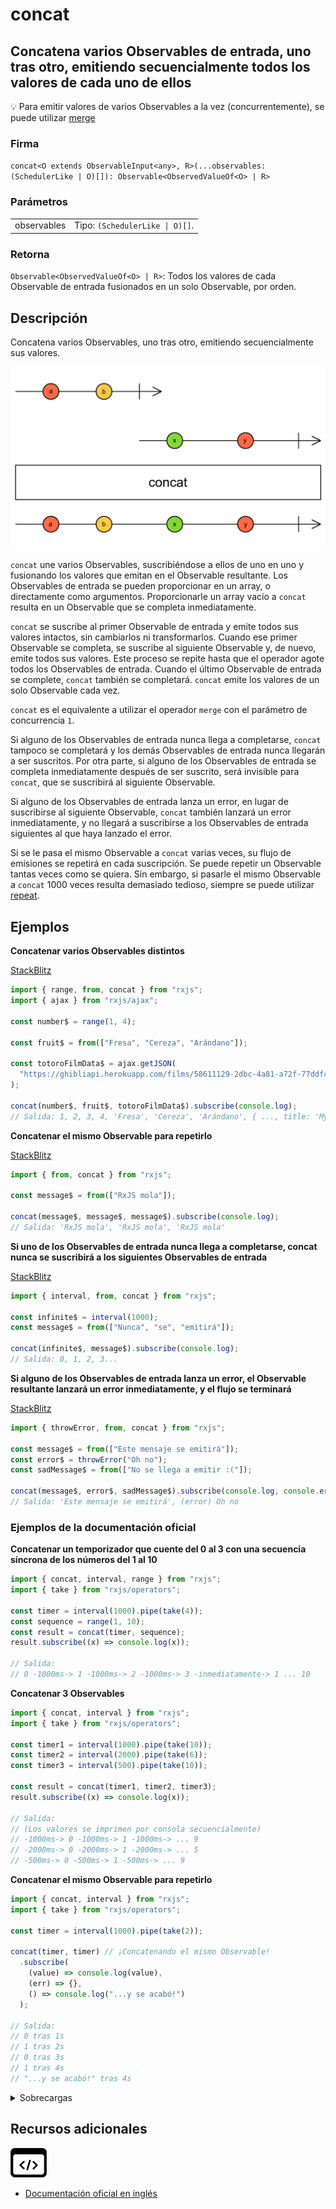 # concat

<h2 class="subtitle"> Concatena varios Observables de entrada, uno tras otro, emitiendo secuencialmente todos los valores de cada uno de ellos</h2>

💡 Para emitir valores de varios Observables a la vez (concurrentemente), se puede utilizar <a href="/operators/combination/merge">merge</a>

### Firma

`concat<O extends ObservableInput<any>, R>(...observables: (SchedulerLike | O)[]): Observable<ObservedValueOf<O> | R>`

### Parámetros

<table>
<tr><td>observables</td><td>Tipo: <code>(SchedulerLike | O)[]</code>.</td></tr>
</table>

### Retorna

`Observable<ObservedValueOf<O> | R>`: Todos los valores de cada Observable de entrada fusionados en un solo Observable, por orden.

</details>

## Descripción

Concatena varios Observables, uno tras otro, emitiendo secuencialmente sus valores.

<img src="assets/images/marble-diagrams/join-creation/concat.png" alt="Diagrama de canicas del operador concat">

`concat` une varios Observables, suscribiéndose a ellos de uno en uno y fusionando los valores que emitan en el Observable resultante. Los Observables de entrada se pueden proporcionar en un array, o directamente como argumentos. Proporcionarle un array vacío a `concat` resulta en un Observable que se completa inmediatamente.

`concat` se suscribe al primer Observable de entrada y emite todos sus valores intactos, sin cambiarlos ni transformarlos. Cuando ese primer Observable se completa, se suscribe al siguiente Observable y, de nuevo, emite todos sus valores. Este proceso se repite hasta que el operador agote todos los Observables de entrada. Cuando el último Observable de entrada se complete, `concat` también se completará. `concat` emite los valores de un solo Observable cada vez.

`concat` es el equivalente a utilizar el operador `merge` con el parámetro de concurrencia `1`.

Si alguno de los Observables de entrada nunca llega a completarse, `concat` tampoco se completará y los demás Observables de entrada nunca llegarán a ser suscritos. Por otra parte, si alguno de los Observables de entrada se completa inmediatamente después de ser suscrito, será invisible para `concat`, que se suscribirá al siguiente Observable.

Si alguno de los Observables de entrada lanza un error, en lugar de suscribirse al siguiente Observable, `concat` también lanzará un error inmediatamente, y no llegará a suscribirse a los Observables de entrada siguientes al que haya lanzado el error.

Si se le pasa el mismo Observable a `concat` varias veces, su flujo de emisiones se repetirá en cada suscripción. Se puede repetir un Observable tantas veces como se quiera. Sin embargo, si pasarle el mismo Observable a `concat` 1000 veces resulta demasiado tedioso, siempre se puede utilizar [repeat](/operators/utility/repeat).

## Ejemplos

**Concatenar varios Observables distintos**

<a target="_blank" href="https://stackblitz.com/edit/docu-rxjs-concat?file=index.ts">StackBlitz</a>

```javascript
import { range, from, concat } from "rxjs";
import { ajax } from "rxjs/ajax";

const number$ = range(1, 4);

const fruit$ = from(["Fresa", "Cereza", "Arándano"]);

const totoroFilmData$ = ajax.getJSON(
  "https://ghibliapi.herokuapp.com/films/58611129-2dbc-4a81-a72f-77ddfc1b1b49"
);

concat(number$, fruit$, totoroFilmData$).subscribe(console.log);
// Salida: 1, 2, 3, 4, 'Fresa', 'Cereza', 'Arándano', { ..., title: 'My Neighbor Totoro', description: 'Two sisters move to the country...', ...}
```

**Concatenar el mismo Observable para repetirlo**

<a target="_blank" href="https://stackblitz.com/edit/docu-rxjs-concat-2?file=index.ts">StackBlitz</a>

```javascript
import { from, concat } from "rxjs";

const message$ = from(["RxJS mola"]);

concat(message$, message$, message$).subscribe(console.log);
// Salida: 'RxJS mola', 'RxJS mola', 'RxJS mola'
```

**Si uno de los Observables de entrada nunca llega a completarse, concat nunca se suscribirá a los siguientes Observables de entrada**

<a target="_blank" href="https://stackblitz.com/edit/docu-rxjs-concat-3?file=index.ts">StackBlitz</a>

```javascript
import { interval, from, concat } from "rxjs";

const infinite$ = interval(1000);
const message$ = from(["Nunca", "se", "emitirá"]);

concat(infinite$, message$).subscribe(console.log);
// Salida: 0, 1, 2, 3...
```

**Si alguno de los Observables de entrada lanza un error, el Observable resultante lanzará un error inmediatamente, y el flujo se terminará**

<a target="_blank" href="https://stackblitz.com/edit/docu-rxjs-concat-4?file=index.ts">StackBlitz</a>

```javascript
import { throwError, from, concat } from "rxjs";

const message$ = from(["Este mensaje se emitirá"]);
const error$ = throwError("Oh no");
const sadMessage$ = from(["No se llega a emitir :("]);

concat(message$, error$, sadMessage$).subscribe(console.log, console.error);
// Salida: 'Este mensaje se emitirá', (error) Oh no
```

### Ejemplos de la documentación oficial

**Concatenar un temporizador que cuente del 0 al 3 con una secuencia síncrona de los números del 1 al 10**

```javascript
import { concat, interval, range } from "rxjs";
import { take } from "rxjs/operators";

const timer = interval(1000).pipe(take(4));
const sequence = range(1, 10);
const result = concat(timer, sequence);
result.subscribe((x) => console.log(x));

// Salida:
// 0 -1000ms-> 1 -1000ms-> 2 -1000ms-> 3 -inmediatamente-> 1 ... 10
```

**Concatenar 3 Observables**

```javascript
import { concat, interval } from "rxjs";
import { take } from "rxjs/operators";

const timer1 = interval(1000).pipe(take(10));
const timer2 = interval(2000).pipe(take(6));
const timer3 = interval(500).pipe(take(10));

const result = concat(timer1, timer2, timer3);
result.subscribe((x) => console.log(x));

// Salida:
// (Los valores se imprimen por consola secuencialmente)
// -1000ms-> 0 -1000ms-> 1 -1000ms-> ... 9
// -2000ms-> 0 -2000ms-> 1 -2000ms-> ... 5
// -500ms-> 0 -500ms-> 1 -500ms-> ... 9
```

**Concatenar el mismo Observable para repetirlo**

```javascript
import { concat, interval } from "rxjs";
import { take } from "rxjs/operators";

const timer = interval(1000).pipe(take(2));

concat(timer, timer) // ¡Concatenando el mismo Observable!
  .subscribe(
    (value) => console.log(value),
    (err) => {},
    () => console.log("...y se acabó!")
  );

// Salida:
// 0 tras 1s
// 1 tras 2s
// 0 tras 3s
// 1 tras 4s
// "...y se acabó!" tras 4s
```

<details>
<summary>Sobrecargas</summary>
<div class="overload-container">

<div class="overload-section">

### Firma

`concat(v1: O1, scheduler: SchedulerLike): Observable<ObservedValueOf<O1>>`

### Parámetros

<table>
<tr><td>v1</td><td>Tipo: <code>O1</code>.</td></tr>
<tr><td>scheduler</td><td>Tipo: <code>SchedulerLike</code>.</td></tr>
</table>

### Retorna

`Observable<ObservedValueOf<O1>>`

</div>

<div class="overload-section">

### Firma

`concat(v1: O1, v2: O2, scheduler: SchedulerLike): Observable<ObservedValueOf<O1> | ObservedValueOf<O2>>`

### Parámetros

<table>
<tr><td>v1</td><td>Tipo: <code>O1</code>.</td></tr>
<tr><td>v2</td><td>Tipo: <code>O2</code>.</td></tr>
<tr><td>scheduler</td><td>Tipo: <code>SchedulerLike</code>.</td></tr>
</table>

### Retorna

`Observable<ObservedValueOf<O1> | ObservedValueOf<O2>>`

</div>

<div class="overload-section">

### Firma

`concat(v1: O1, v2: O2, v3: O3, scheduler: SchedulerLike): Observable<ObservedValueOf<O1> | ObservedValueOf<O2> | ObservedValueOf<O3>>`

### Parámetros

<table>
<tr><td>v1</td><td>Tipo: <code>O1</code>.</td></tr>
<tr><td>v2</td><td>Tipo: <code>O2</code>.</td></tr>
<tr><td>v3</td><td>Tipo: <code>O3</code>.</td></tr>
<tr><td>scheduler</td><td>Tipo: <code>SchedulerLike</code>.</td></tr>
</table>

### Retorna

`Observable<ObservedValueOf<O1> | ObservedValueOf<O2> | ObservedValueOf<O3>>`

</div>

<div class="overload-section">

### Firma

`concat(v1: O1, v2: O2, v3: O3, v4: O4, scheduler: SchedulerLike): Observable<ObservedValueOf<O1> | ObservedValueOf<O2> | ObservedValueOf<O3> | ObservedValueOf<O4>>`

### Parámetros

<table>
<tr><td>v1</td><td>Tipo: <code>O1</code>.</td></tr>
<tr><td>v2</td><td>Tipo: <code>O2</code>.</td></tr>
<tr><td>v3</td><td>Tipo: <code>O3</code>.</td></tr>
<tr><td>v4</td><td>Tipo: <code>O4</code>.</td></tr>
<tr><td>scheduler</td><td>Tipo: <code>SchedulerLike</code>.</td></tr>
</table>

### Retorna

`Observable<ObservedValueOf<O1> | ObservedValueOf<O2> | ObservedValueOf<O3> | ObservedValueOf<O4>>`

</div>

<div class="overload-section">

### Firma

`concat(v1: O1, v2: O2, v3: O3, v4: O4, v5: O5, scheduler: SchedulerLike): Observable<ObservedValueOf<O1> | ObservedValueOf<O2> | ObservedValueOf<O3> | ObservedValueOf<O4> | ObservedValueOf<O5>>`

### Parámetros

<table>
<tr><td>v1</td><td>Tipo: <code>O1</code>.</td></tr>
<tr><td>v2</td><td>Tipo: <code>O2</code>.</td></tr>
<tr><td>v3</td><td>Tipo: <code>O3</code>.</td></tr>
<tr><td>v4</td><td>Tipo: <code>O4</code>.</td></tr>
<tr><td>v5</td><td>Tipo: <code>O5</code>.</td></tr>
<tr><td>scheduler</td><td>Tipo: <code>SchedulerLike</code>.</td></tr>
</table>

### Retorna

`Observable<ObservedValueOf<O1> | ObservedValueOf<O2> | ObservedValueOf<O3> | ObservedValueOf<O4> | ObservedValueOf<O5>>`

</div>

<div class="overload-section">

### Firma

`concat(v1: O1, v2: O2, v3: O3, v4: O4, v5: O5, v6: O6, scheduler: SchedulerLike): Observable<ObservedValueOf<O1> | ObservedValueOf<O2> | ObservedValueOf<O3> | ObservedValueOf<O4> | ObservedValueOf<O5> | ObservedValueOf<O6>>`

### Parámetros

<table>
<tr><td>v1</td><td>Tipo: <code>O1</code>.</td></tr>
<tr><td>v2</td><td>Tipo: <code>O2</code>.</td></tr>
<tr><td>v3</td><td>Tipo: <code>O3</code>.</td></tr>
<tr><td>v4</td><td>Tipo: <code>O4</code>.</td></tr>
<tr><td>v5</td><td>Tipo: <code>O5</code>.</td></tr>
<tr><td>v6</td><td>Tipo: <code>O6</code>.</td></tr>
<tr><td>scheduler</td><td>Tipo: <code>SchedulerLike</code>.</td></tr>
</table>

### Retorna

`Observable<ObservedValueOf<O1> | ObservedValueOf<O2> | ObservedValueOf<O3> | ObservedValueOf<O4> | ObservedValueOf<O5> | ObservedValueOf<O6>>`

</div>

<div class="overload-section">

### Firma

`concat(v1: O1): Observable<ObservedValueOf<O1>>`

### Parámetros

<table>
<tr><td>v1</td><td>Tipo: <code>O1</code>.</td></tr>
</table>

### Retorna

`Observable<ObservedValueOf<O1>>`

</div>

<div class="overload-section">

### Firma

`concat(v1: O1, v2: O2): Observable<ObservedValueOf<O1> | ObservedValueOf<O2>>`

### Parámetros

<table>
<tr><td>v1</td><td>Tipo: <code>O1</code>.</td></tr>
<tr><td>v2</td><td>Tipo: <code>O2</code>.</td></tr>
</table>

### Retorna

`Observable<ObservedValueOf<O1> | ObservedValueOf<O2>>`

</div>

<div class="overload-section">

### Firma

`concat(v1: O1, v2: O2, v3: O3): Observable<ObservedValueOf<O1> | ObservedValueOf<O2> | ObservedValueOf<O3>>`

### Parámetros

<table>
<tr><td>v1</td><td>Tipo: <code>O1</code>.</td></tr>
<tr><td>v2</td><td>Tipo: <code>O2</code>.</td></tr>
<tr><td>v3</td><td>Tipo: <code>O3</code>.</td></tr>
</table>

### Retorna

`Observable<ObservedValueOf<O1> | ObservedValueOf<O2> | ObservedValueOf<O3>>`

</div>

<div class="overload-section">

### Firma

`concat(v1: O1, v2: O2, v3: O3, v4: O4): Observable<ObservedValueOf<O1> | ObservedValueOf<O2> | ObservedValueOf<O3> | ObservedValueOf<O4>>`

### Parámetros

<table>
<tr><td>v1</td><td>Tipo: <code>O1</code>.</td></tr>
<tr><td>v2</td><td>Tipo: <code>O2</code>.</td></tr>
<tr><td>v3</td><td>Tipo: <code>O3</code>.</td></tr>
<tr><td>v4</td><td>Tipo: <code>O4</code>.</td></tr>
</table>

### Retorna

`Observable<ObservedValueOf<O1> | ObservedValueOf<O2> | ObservedValueOf<O3> | ObservedValueOf<O4>>`

</div>

<div class="overload-section">

### Firma

`concat(v1: O1, v2: O2, v3: O3, v4: O4, v5: O5): Observable<ObservedValueOf<O1> | ObservedValueOf<O2> | ObservedValueOf<O3> | ObservedValueOf<O4> | ObservedValueOf<O5>>`

### Parámetros

<table>
<tr><td>v1</td><td>Tipo: <code>O1</code>.</td></tr>
<tr><td>v2</td><td>Tipo: <code>O2</code>.</td></tr>
<tr><td>v3</td><td>Tipo: <code>O3</code>.</td></tr>
<tr><td>v4</td><td>Tipo: <code>O4</code>.</td></tr>
<tr><td>v5</td><td>Tipo: <code>O5</code>.</td></tr>
</table>

### Retorna

`Observable<ObservedValueOf<O1> | ObservedValueOf<O2> | ObservedValueOf<O3> | ObservedValueOf<O4> | ObservedValueOf<O5>>`

</div>

<div class="overload-section">

### Firma

`concat(v1: O1, v2: O2, v3: O3, v4: O4, v5: O5, v6: O6): Observable<ObservedValueOf<O1> | ObservedValueOf<O2> | ObservedValueOf<O3> | ObservedValueOf<O4> | ObservedValueOf<O5> | ObservedValueOf<O6>>`

### Parámetros

<table>
<tr><td>v1</td><td>Tipo: <code>O1</code>.</td></tr>
<tr><td>v2</td><td>Tipo: <code>O2</code>.</td></tr>
<tr><td>v3</td><td>Tipo: <code>O3</code>.</td></tr>
<tr><td>v4</td><td>Tipo: <code>O4</code>.</td></tr>
<tr><td>v5</td><td>Tipo: <code>O5</code>.</td></tr>
<tr><td>v6</td><td>Tipo: <code>O6</code>.</td></tr>
</table>

### Retorna

`Observable<ObservedValueOf<O1> | ObservedValueOf<O2> | ObservedValueOf<O3> | ObservedValueOf<O4> | ObservedValueOf<O5> | ObservedValueOf<O6>>`

</div>

<div class="overload-section">

### Firma

`concat(...observables: O[]): Observable<ObservedValueOf<O>>`

### Parámetros

<table>
<tr><td>observables</td><td>Tipo: <code>O[]</code>.</td></tr>
</table>

### Retorna

`Observable<ObservedValueOf<O>>`

</div>

<div class="overload-section">

### Firma

`concat(...observables: (SchedulerLike | O)[]): Observable<ObservedValueOf<O>>`

### Parámetros

<table>
<tr><td>observables</td><td>Tipo: <code>(SchedulerLike | O)[]</code>.</td></tr>
</table>

### Retorna

`Observable<ObservedValueOf<O>>`

</div>

<div class="overload-section">

### Firma

`concat(...observables: any[]): Observable<R>`

### Parámetros

<table>
<tr><td>observables</td><td>Tipo: <code>any[]</code>.</td></tr>
</table>

### Retorna

`Observable<R>`

</div>

<div class="overload-section">

### Firma

`concat(...observables: any[]): Observable<R>`

### Parámetros

<table>
<tr><td>observables</td><td>Tipo: <code>any[]</code>.</td></tr>
</table>

### Retorna

`Observable<R>`

</div>

</div>
</details>

<div class="additional-section">

## Recursos adicionales

<a target="_blank" href="https://github.com/ReactiveX/rxjs/blob/master/src/internal/observable/concat.ts">
<img src="assets/icons/source-code.png" alt="Source code">
</a>
</div>

- <a target="_blank" href="https://rxjs.dev/api/index/function/concat">Documentación oficial en inglés</a>
